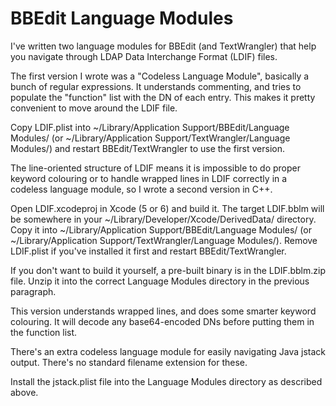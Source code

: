 BBEdit Language Modules
=======================

I've written two language modules for BBEdit (and TextWrangler) that help you
navigate through LDAP Data Interchange Format (LDIF) files.

The first version I wrote was a "Codeless Language Module", basically a bunch
of regular expressions. It understands commenting, and tries to populate the
"function" list with the DN of each entry. This makes it pretty convenient to
move around the LDIF file.

Copy LDIF.plist into ~/Library/Application Support/BBEdit/Language Modules/ (or
~/Library/Application Support/TextWrangler/Language Modules/) and restart
BBEdit/TextWrangler to use the first version.

The line-oriented structure of LDIF means it is impossible to do proper
keyword colouring or to handle wrapped lines in LDIF correctly in a codeless
language module, so I wrote a second version in C++.

Open LDIF.xcodeproj in Xcode (5 or 6) and build it. The target LDIF.bblm will
be somewhere in your ~/Library/Developer/Xcode/DerivedData/ directory. Copy it
into ~/Library/Application Support/BBEdit/Language Modules/ (or
~/Library/Application Support/TextWrangler/Language Modules/). Remove LDIF.plist
if you've installed it first and restart BBEdit/TextWrangler.

If you don't want to build it yourself, a pre-built binary is in the
LDIF.bblm.zip file. Unzip it into the correct Language Modules directory in the
previous paragraph.

This version understands wrapped lines, and does some smarter keyword colouring.
It will decode any base64-encoded DNs before putting them in the function list.

There's an extra codeless language module for easily navigating Java jstack
output. There's no standard filename extension for these.

Install the jstack.plist file into the Language Modules directory as described
above.
